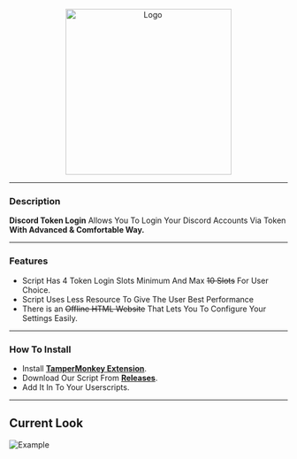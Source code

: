 <p align="center">
  <a><img src="https://raw.githubusercontent.com/WiLuX-Source/Discord-Token-Login/master/Resources/DC%20Token%20Login.png" height="300" alt="Logo"></a></p>

___
### Description
__Discord Token Login__ Allows You To Login Your Discord Accounts Via Token __With Advanced & Comfortable Way.__
___
### Features
- Script Has 4 Token Login Slots Minimum And Max ~~10 Slots~~ For User Choice.
- Script Uses Less Resource To Give The User Best Performance
- There is an ~~Offline HTML Website~~ That Lets You To Configure Your Settings Easily.
___
### How To Install
- Install **[TamperMonkey Extension](https://chrome.google.com/webstore/detail/tampermonkey/dhdgffkkebhmkfjojejmpbldmpobfkfo)**.
- Download Our Script From **[Releases](https://github.com/CoSeR-Source/DC-Token-Login/releases)**.
- Add It In To Your Userscripts.
___
## Current Look
<img src="https://raw.githubusercontent.com/WiLuX-Source/Discord-Token-Login/master/Resources/Currentlook.png" alt="Example">
